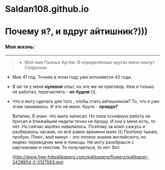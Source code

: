 # Saldan108.github.io

# Почему я?, и вдруг айтишник?)))  
### Моя жизнь:
______________
> * Моё имя Пьяных Артём. В определённых кругах меня кличут *Салданом*.  
* Мне 41 год. Точнее в этом году уже испоняется 42 года.  
* В ай-ти у меня **нулевой** опыт, но это же не приговор. Кем я только не работал, перечислять - ***не будем*** ))).
* Что я могу сделать для того , чтобы стать айтишником? То, что я уже этим занимаюсь. И это не мало. Круто - ***правда?***  

  Виталик, Я знаю. что мало написал. Но пока основную работу не бросил и ближайшие недели точно не брошу. И она у меня есть, то нет. Но сейчас малёхо навалилось. Поэтому за комп сажусь и разбираюсь часами, но всё равно времени мало ))) Поэтому тыкаю, пробую. Плюс, мой минус - это плохое знание английского, но яндекс переводчик  мне в помощь.
   Не могу разобраься с картинками и текстом. То получаеться, то нет. Вот.  
   
   (http://www.free-hdwallpapers.com/wallpapers/flowers/wallpaper-2428954-2-5127563.jpg)  
   
   

